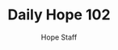---
image: /assets/img/daily-hope-default-artwork.png
title: Daily Hope 102
number: 102
categories:
  - Daily Hope
author: Hope Staff
notes: Daily Hope 102
embed: >-
  <iframe style="border-radius:12px" src="https://open.spotify.com/embed/episode/3GjVWOotbyj2FTASIsBKl9?utm_source=generator" width="100%" height="352" frameBorder="0" allowfullscreen="" allow="autoplay; clipboard-write; encrypted-media; fullscreen; picture-in-picture" loading="lazy"></iframe>
---